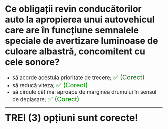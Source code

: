 # Ce obligații revin conducătorilor auto la apropierea unui autovehicul care are în funcțiune semnalele speciale de avertizare luminoase de culoare albastră, concomitent cu cele sonore?

- <span style="font-size: larger;">să acorde acestuia prioritate de trecere; <span style="color: green; font-size: larger;">✅ (Corect)</span></span>
- <span style="font-size: larger;">să reducă viteza; <span style="color: green; font-size: larger;">✅ (Corect)</span></span>
- <span style="font-size: larger;">să circule cât mai aproape de marginea drumului în sensul de deplasare; <span style="color: green; font-size: larger;">✅ (Corect)</span></span>

---

<span style="font-size: 30px; font-weight: bold;">**TREI (3) opțiuni sunt corecte!**</span>